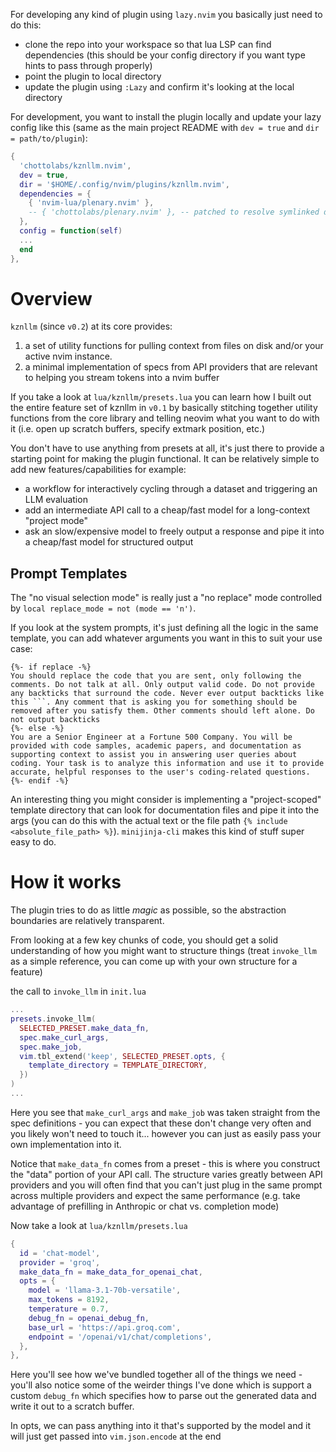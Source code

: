 For developing any kind of plugin using `lazy.nvim` you basically just need to do this:
- clone the repo into your workspace so that lua LSP can find dependencies (this should be your config directory if you want type hints to pass through properly)
- point the plugin to local directory
- update the plugin using `:Lazy` and confirm it's looking at the local directory

For development, you want to install the plugin locally and update your lazy config like this (same as the main project README with `dev = true` and `dir = path/to/plugin`):

```lua
{
  'chottolabs/kznllm.nvim',
  dev = true,
  dir = '$HOME/.config/nvim/plugins/kznllm.nvim',
  dependencies = {
    { 'nvim-lua/plenary.nvim' },
    -- { 'chottolabs/plenary.nvim' }, -- patched to resolve symlinked directories
  },
  config = function(self)
  ...
  end
},
```

# Overview

`kznllm` (since `v0.2`) at its core provides:

1. a set of utility functions for pulling context from files on disk and/or your active nvim instance.
2. a minimal implementation of specs from API providers that are relevant to helping you stream tokens into a nvim buffer

If you take a look at `lua/kznllm/presets.lua` you can learn how I built out the entire feature set of kznllm in `v0.1` by basically stitching together utility functions from the core library and telling neovim what you want to do with it (i.e. open up scratch buffers, specify extmark position, etc.)

You don't have to use anything from presets at all, it's just there to provide a starting point for making the plugin functional. It can be relatively simple to add new features/capabilities for example:

- a workflow for interactively cycling through a dataset and triggering an LLM evaluation
- add an intermediate API call to a cheap/fast model for a long-context "project mode"
- ask an slow/expensive model to freely output a response and pipe it into a cheap/fast model for structured output

## Prompt Templates

The "no visual selection mode" is really just a "no replace" mode controlled by `local replace_mode = not (mode == 'n')`.

If you look at the system prompts, it's just defining all the logic in the same template, you can add whatever arguments you want in this to suit your use case:

```j2
{%- if replace -%}
You should replace the code that you are sent, only following the comments. Do not talk at all. Only output valid code. Do not provide any backticks that surround the code. Never ever output backticks like this ```. Any comment that is asking you for something should be removed after you satisfy them. Other comments should left alone. Do not output backticks
{%- else -%}
You are a Senior Engineer at a Fortune 500 Company. You will be provided with code samples, academic papers, and documentation as supporting context to assist you in answering user queries about coding. Your task is to analyze this information and use it to provide accurate, helpful responses to the user's coding-related questions.
{%- endif -%}
```

An interesting thing you might consider is implementing a "project-scoped" template directory that can look for documentation files and pipe it into the args (you can do this with the actual text or the file path `{% include <absolute_file_path> %}`). `minijinja-cli` makes this kind of stuff super easy to do.

# How it works

The plugin tries to do as little *magic* as possible, so the abstraction boundaries are relatively transparent.

From looking at a few key chunks of code, you should get a solid understanding of how you might want to structure things (treat `invoke_llm` as a simple reference, you can come up with your own structure for a feature)

the call to `invoke_llm` in `init.lua`

```lua
...
presets.invoke_llm(
  SELECTED_PRESET.make_data_fn,
  spec.make_curl_args,
  spec.make_job,
  vim.tbl_extend('keep', SELECTED_PRESET.opts, {
    template_directory = TEMPLATE_DIRECTORY,
  })
)
...
```

Here you see that `make_curl_args` and `make_job` was taken straight from the spec definitions - you can expect that these don't change very often and you likely won't need to touch it... however you can just as easily pass your own implementation into it.

Notice that `make_data_fn` comes from a preset - this is where you construct the "data" portion of your API call. The structure varies greatly between API providers and you will often find that you can't just plug in the same prompt across multiple providers and expect the same performance (e.g. take advantage of prefilling in Anthropic or chat vs. completion mode)

Now take a look at `lua/kznllm/presets.lua`

```lua
{
  id = 'chat-model',
  provider = 'groq',
  make_data_fn = make_data_for_openai_chat,
  opts = {
    model = 'llama-3.1-70b-versatile',
    max_tokens = 8192,
    temperature = 0.7,
    debug_fn = openai_debug_fn,
    base_url = 'https://api.groq.com',
    endpoint = '/openai/v1/chat/completions',
  },
},
```

Here you'll see how we've bundled together all of the things we need - you'll also notice some of the weirder things I've done which is support a custom `debug_fn` which specifies how to parse out the generated data and write it out to a scratch buffer.

In opts, we can pass anything into it that's supported by the model and it will just get passed into `vim.json.encode` at the end
